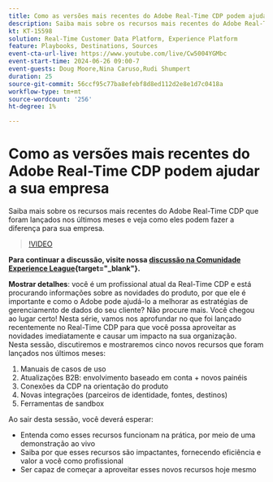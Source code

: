 ```yaml
---
title: Como as versões mais recentes do Adobe Real-Time CDP podem ajudar a sua empresa
description: Saiba mais sobre os recursos mais recentes do Adobe Real-Time CDP que foram lançados nos últimos meses e veja como eles podem fazer a diferença para sua empresa.
kt: KT-15598
solution: Real-Time Customer Data Platform, Experience Platform
feature: Playbooks, Destinations, Sources
event-cta-url-live: https://www.youtube.com/live/Cw5004YGMbc
event-start-time: 2024-06-26 09:00-7
event-guests: Doug Moore,Nina Caruso,Rudi Shumpert
duration: 25
source-git-commit: 56ccf95c77ba8efebf8d8ed112d2e8e1d7c0418a
workflow-type: tm+mt
source-wordcount: '256'
ht-degree: 1%

---
```


# Como as versões mais recentes do Adobe Real-Time CDP podem ajudar a sua empresa

Saiba mais sobre os recursos mais recentes do Adobe Real-Time CDP que foram lançados nos últimos meses e veja como eles podem fazer a diferença para sua empresa.

>[!VIDEO](https://video.tv.adobe.com/v/3430515/?quality=12&learn=on)

**Para continuar a discussão, visite nossa [discussão na Comunidade Experience League](https://experienceleaguecommunities.adobe.com/t5/real-time-customer-data-platform/experience-league-live-post-session-discussion-how-the-latest/m-p/685150?profile.language=pt#M67){target="_blank"}.**

**Mostrar detalhes**: você é um profissional atual da Real-Time CDP e está procurando informações sobre as novidades do produto, por que ele é importante e como o Adobe pode ajudá-lo a melhorar as estratégias de gerenciamento de dados do seu cliente? Não procure mais. Você chegou ao lugar certo! Nesta série, vamos nos aprofundar no que foi lançado recentemente no Real-Time CDP para que você possa aproveitar as novidades imediatamente e causar um impacto na sua organização.\
Nesta sessão, discutiremos e mostraremos cinco novos recursos que foram lançados nos últimos meses:

1. Manuais de casos de uso 
1. Atualizações B2B: envolvimento baseado em conta + novos painéis
1. Conexões da CDP na orientação do produto
1. Novas integrações (parceiros de identidade, fontes, destinos)
1. Ferramentas de sandbox

Ao sair desta sessão, você deverá esperar:

* Entenda como esses recursos funcionam na prática, por meio de uma demonstração ao vivo
* Saiba por que esses recursos são impactantes, fornecendo eficiência e valor a você como profissional
* Ser capaz de começar a aproveitar esses novos recursos hoje mesmo